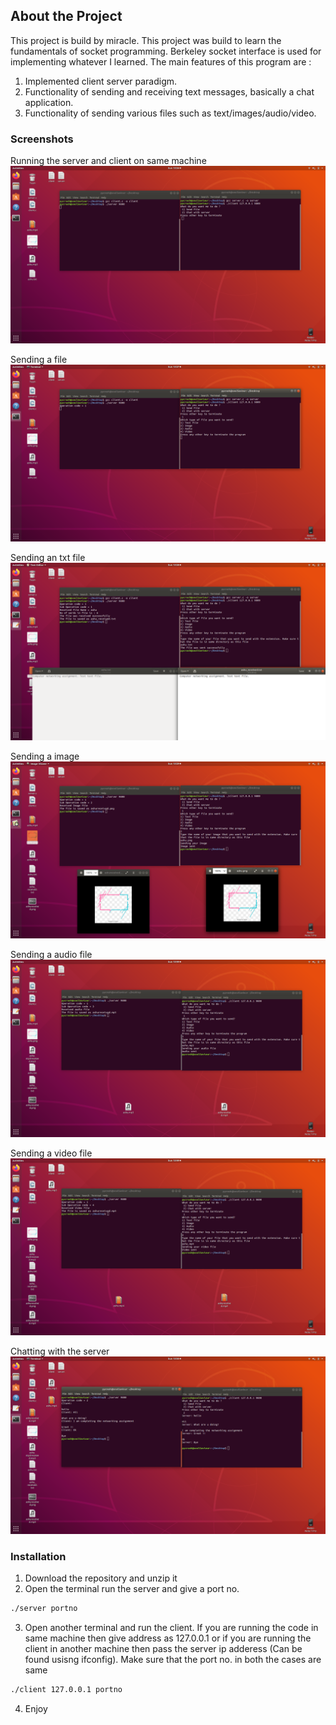 <!-- ABOUT THE PROJECT -->
## About the Project
This project is build by miracle.
This project was build to learn the fundamentals of socket programming. Berkeley socket interface is used for implementing whatever I learned.
The main features of this program are :
1. Implemented client server paradigm.
2. Functionality of sending and receiving text messages, basically a chat application.
3. Functionality of sending various files such as text/images/audio/video.

### Screenshots
Running the server and client on same machine
![Product Name Screen Shot][screenshot1]

Sending a file
![Product Name Screen Shot][screenshot2]

Sending an txt file
![Product Name Screen Shot][screenshot4]

Sending a image
![Product Name Screen Shot][screenshot5]

Sending a audio file
![Product Name Screen Shot][screenshot6]

Sending a video file
![Product Name Screen Shot][screenshot7]

Chatting with the server
![Product Name Screen Shot][screenshot8]




### Installation

1. Download the repository and unzip it
2. Open the terminal run the server and give a port no.
```sh
./server portno
```
3. Open another terminal and run the client. If you are running the code in same machine then give address as 127.0.0.1 or if you are running the client in another machine then pass the server ip adderess (Can be found usisng ifconfig). Make sure that the port no. in both the cases are same
```sh
./client 127.0.0.1 portno
```
4. Enjoy


<!-- MARKDOWN LINKS & IMAGES -->
[screenshot1]: screenshots/ss1.png
[screenshot2]: screenshots/ss2.png
[screenshot3]: screenshots/ss3.png
[screenshot4]: screenshots/ss4.png
[screenshot5]: screenshots/ss5.png
[screenshot6]: screenshots/ss6.png
[screenshot7]: screenshots/ss7.png
[screenshot8]: screenshots/ss8.png
